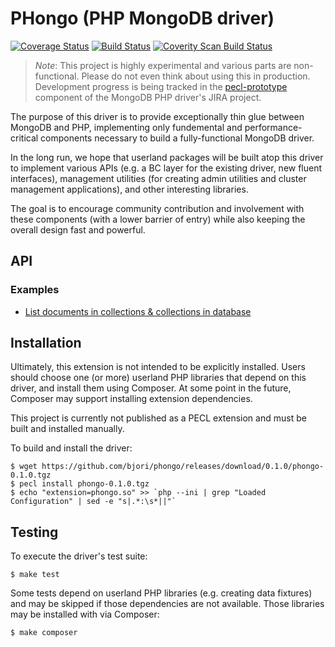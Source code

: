 # PHongo (PHP MongoDB driver)

[![Coverage Status](https://coveralls.io/repos/bjori/phongo/badge.png?branch=master)](https://coveralls.io/r/bjori/phongo?branch=master)
[![Build Status](https://travis-ci.org/bjori/phongo.svg?branch=master)](https://travis-ci.org/bjori/phongo)
[![Coverity Scan Build Status](https://scan.coverity.com/projects/2600/badge.svg)](https://scan.coverity.com/projects/2600)

> *Note*: This project is highly experimental and various parts are
non-functional. Please do not even think about using this in production.
Development progress is being tracked in the
[pecl-prototype](https://jira.mongodb.org/browse/PHP/component/13249) component
of the MongoDB PHP driver's JIRA project.

The purpose of this driver is to provide exceptionally thin glue between MongoDB
and PHP, implementing only fundemental and performance-critical components
necessary to build a fully-functional MongoDB driver.

In the long run, we hope that userland packages will be built atop this driver
to implement various APIs (e.g. a BC layer for the existing driver, new fluent
interfaces), management utilities (for creating admin utilities and cluster
management applications), and other interesting libraries.

The goal is to encourage community contribution and involvement with these
components (with a lower barrier of entry) while also keeping the overall design
fast and powerful.

## API

### Examples

 * [List documents in collections & collections in database](docs/examples/list-documents-in-collections.php.php)

## Installation

Ultimately, this extension is not intended to be explicitly installed. Users
should choose one (or more) userland PHP libraries that depend on this driver,
and install them using Composer. At some point in the future, Composer may
support installing extension dependencies.

This project is currently not published as a PECL extension and must be built
and installed manually.

To build and install the driver:

```
$ wget https://github.com/bjori/phongo/releases/download/0.1.0/phongo-0.1.0.tgz
$ pecl install phongo-0.1.0.tgz
$ echo "extension=phongo.so" >> `php --ini | grep "Loaded Configuration" | sed -e "s|.*:\s*||"`
```

## Testing

To execute the driver's test suite:

```
$ make test
```

Some tests depend on userland PHP libraries (e.g. creating data fixtures) and
may be skipped if those dependencies are not available. Those libraries may be
installed with via Composer:

```
$ make composer
```
